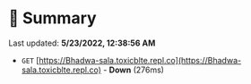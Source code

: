 # 📖 Summary
Last updated: **5/23/2022, 12:38:56 AM**

- `GET` [https://Bhadwa-sala.toxicblte.repl.co](https://Bhadwa-sala.toxicblte.repl.co) - **Down** (276ms)
